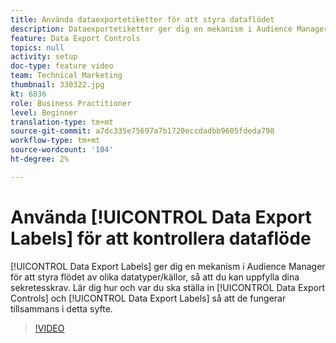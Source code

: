 ```yaml
---
title: Använda dataexportetiketter för att styra dataflödet
description: Dataexportetiketter ger dig en mekanism i Audience Manager som styr flödet av olika datatyper/källor, så att du kan uppfylla dina sekretesskrav. Lär dig hur och var du ska ställa in dataexportkontroller och dataexportetiketter för att fungera tillsammans i detta syfte.
feature: Data Export Controls
topics: null
activity: setup
doc-type: feature video
team: Technical Marketing
thumbnail: 330322.jpg
kt: 6836
role: Business Practitioner
level: Beginner
translation-type: tm+mt
source-git-commit: a7dc335e75697a7b1720eccdadbb9605fdeda798
workflow-type: tm+mt
source-wordcount: '104'
ht-degree: 2%

---
```



# Använda [!UICONTROL Data Export Labels] för att kontrollera dataflöde

[!UICONTROL Data Export Labels] ger dig en mekanism i Audience Manager för att styra flödet av olika datatyper/källor, så att du kan uppfylla dina sekretesskrav. Lär dig hur och var du ska ställa in [!UICONTROL Data Export Controls] och [!UICONTROL Data Export Labels] så att de fungerar tillsammans i detta syfte.

>[!VIDEO](https://video.tv.adobe.com/v/330322/?quality=12&learn=on)
